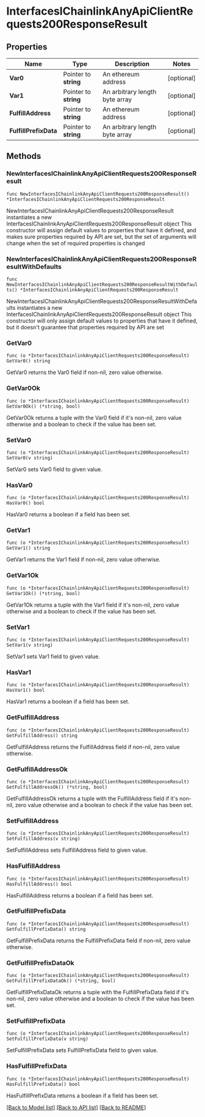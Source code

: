 # InterfacesIChainlinkAnyApiClientRequests200ResponseResult

## Properties

Name | Type | Description | Notes
------------ | ------------- | ------------- | -------------
**Var0** | Pointer to **string** | An ethereum address | [optional] 
**Var1** | Pointer to **string** | An arbitrary length byte array | [optional] 
**FulfillAddress** | Pointer to **string** | An ethereum address | [optional] 
**FulfillPrefixData** | Pointer to **string** | An arbitrary length byte array | [optional] 

## Methods

### NewInterfacesIChainlinkAnyApiClientRequests200ResponseResult

`func NewInterfacesIChainlinkAnyApiClientRequests200ResponseResult() *InterfacesIChainlinkAnyApiClientRequests200ResponseResult`

NewInterfacesIChainlinkAnyApiClientRequests200ResponseResult instantiates a new InterfacesIChainlinkAnyApiClientRequests200ResponseResult object
This constructor will assign default values to properties that have it defined,
and makes sure properties required by API are set, but the set of arguments
will change when the set of required properties is changed

### NewInterfacesIChainlinkAnyApiClientRequests200ResponseResultWithDefaults

`func NewInterfacesIChainlinkAnyApiClientRequests200ResponseResultWithDefaults() *InterfacesIChainlinkAnyApiClientRequests200ResponseResult`

NewInterfacesIChainlinkAnyApiClientRequests200ResponseResultWithDefaults instantiates a new InterfacesIChainlinkAnyApiClientRequests200ResponseResult object
This constructor will only assign default values to properties that have it defined,
but it doesn't guarantee that properties required by API are set

### GetVar0

`func (o *InterfacesIChainlinkAnyApiClientRequests200ResponseResult) GetVar0() string`

GetVar0 returns the Var0 field if non-nil, zero value otherwise.

### GetVar0Ok

`func (o *InterfacesIChainlinkAnyApiClientRequests200ResponseResult) GetVar0Ok() (*string, bool)`

GetVar0Ok returns a tuple with the Var0 field if it's non-nil, zero value otherwise
and a boolean to check if the value has been set.

### SetVar0

`func (o *InterfacesIChainlinkAnyApiClientRequests200ResponseResult) SetVar0(v string)`

SetVar0 sets Var0 field to given value.

### HasVar0

`func (o *InterfacesIChainlinkAnyApiClientRequests200ResponseResult) HasVar0() bool`

HasVar0 returns a boolean if a field has been set.

### GetVar1

`func (o *InterfacesIChainlinkAnyApiClientRequests200ResponseResult) GetVar1() string`

GetVar1 returns the Var1 field if non-nil, zero value otherwise.

### GetVar1Ok

`func (o *InterfacesIChainlinkAnyApiClientRequests200ResponseResult) GetVar1Ok() (*string, bool)`

GetVar1Ok returns a tuple with the Var1 field if it's non-nil, zero value otherwise
and a boolean to check if the value has been set.

### SetVar1

`func (o *InterfacesIChainlinkAnyApiClientRequests200ResponseResult) SetVar1(v string)`

SetVar1 sets Var1 field to given value.

### HasVar1

`func (o *InterfacesIChainlinkAnyApiClientRequests200ResponseResult) HasVar1() bool`

HasVar1 returns a boolean if a field has been set.

### GetFulfillAddress

`func (o *InterfacesIChainlinkAnyApiClientRequests200ResponseResult) GetFulfillAddress() string`

GetFulfillAddress returns the FulfillAddress field if non-nil, zero value otherwise.

### GetFulfillAddressOk

`func (o *InterfacesIChainlinkAnyApiClientRequests200ResponseResult) GetFulfillAddressOk() (*string, bool)`

GetFulfillAddressOk returns a tuple with the FulfillAddress field if it's non-nil, zero value otherwise
and a boolean to check if the value has been set.

### SetFulfillAddress

`func (o *InterfacesIChainlinkAnyApiClientRequests200ResponseResult) SetFulfillAddress(v string)`

SetFulfillAddress sets FulfillAddress field to given value.

### HasFulfillAddress

`func (o *InterfacesIChainlinkAnyApiClientRequests200ResponseResult) HasFulfillAddress() bool`

HasFulfillAddress returns a boolean if a field has been set.

### GetFulfillPrefixData

`func (o *InterfacesIChainlinkAnyApiClientRequests200ResponseResult) GetFulfillPrefixData() string`

GetFulfillPrefixData returns the FulfillPrefixData field if non-nil, zero value otherwise.

### GetFulfillPrefixDataOk

`func (o *InterfacesIChainlinkAnyApiClientRequests200ResponseResult) GetFulfillPrefixDataOk() (*string, bool)`

GetFulfillPrefixDataOk returns a tuple with the FulfillPrefixData field if it's non-nil, zero value otherwise
and a boolean to check if the value has been set.

### SetFulfillPrefixData

`func (o *InterfacesIChainlinkAnyApiClientRequests200ResponseResult) SetFulfillPrefixData(v string)`

SetFulfillPrefixData sets FulfillPrefixData field to given value.

### HasFulfillPrefixData

`func (o *InterfacesIChainlinkAnyApiClientRequests200ResponseResult) HasFulfillPrefixData() bool`

HasFulfillPrefixData returns a boolean if a field has been set.


[[Back to Model list]](../README.md#documentation-for-models) [[Back to API list]](../README.md#documentation-for-api-endpoints) [[Back to README]](../README.md)


